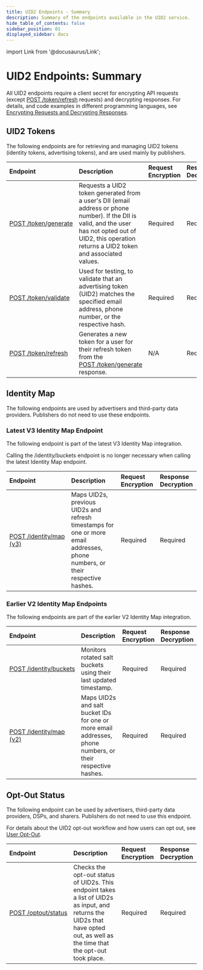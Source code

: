 ```yaml
---
title: UID2 Endpoints - Summary
description: Summary of the endpoints available in the UID2 service.
hide_table_of_contents: false
sidebar_position: 01
displayed_sidebar: docs
---
```


import Link from '@docusaurus/Link';

# UID2 Endpoints: Summary

All UID2 endpoints require a client secret for encrypting API requests (except [POST&nbsp;/token/refresh](post-token-refresh.md) requests) and decrypting responses. For details, and code examples in different programming languages, see [Encrypting Requests and Decrypting Responses](../getting-started/gs-encryption-decryption.md).

## UID2 Tokens

The following endpoints are for retrieving and managing UID2 tokens (identity tokens, advertising tokens), and are used mainly by publishers.

| Endpoint | Description | Request Encryption | Response Decryption |
| :--- | :--- | :--- | :--- |
| [POST&nbsp;/token/generate](post-token-generate.md) | Requests a UID2 token generated from a user's <Link href="../ref-info/glossary-uid#gl-dii">DII</Link> (email address or phone number). If the DII is valid, and the user has not opted out of UID2, this operation returns a UID2 token and associated values. | Required | Required |
| [POST&nbsp;/token/validate](post-token-validate.md) | Used for testing, to validate that an advertising token (UID2) matches the specified email address, phone number, or the respective hash. | Required | Required |
| [POST&nbsp;/token/refresh](post-token-refresh.md) | Generates a new token for a user for their refresh token from the [POST&nbsp;/token/generate](post-token-generate.md) response. | N/A | Required |

## Identity Map

The following endpoints are used by advertisers and third-party data providers. Publishers do not need to use these endpoints.

### Latest V3 Identity Map Endpoint

The following endpoint is part of the latest V3 Identity Map integration. 

Calling the /identity/buckets endpoint is no longer necessary when calling the latest Identity Map endpoint. 

| Endpoint | Description | Request Encryption | Response Decryption |
| :--- | :--- | :--- | :--- |
| [POST&nbsp;/identity/map (v3)](post-identity-map-v3.md) | Maps UID2s, previous UID2s and refresh timestamps for one or more email addresses, phone numbers, or their respective hashes.  | Required | Required |

### Earlier V2 Identity Map Endpoints

The following endpoints are part of the earlier V2 Identity Map integration.  

| Endpoint | Description | Request Encryption | Response Decryption |
| :--- | :--- | :--- | :--- |
| [POST&nbsp;/identity/buckets](post-identity-buckets.md) | Monitors rotated salt buckets using their last updated timestamp. | Required | Required |
| [POST&nbsp;/identity/map (v2)](post-identity-map-v2.md) | Maps UID2s and salt bucket IDs for one or more email addresses, phone numbers, or their respective hashes.  | Required | Required |

## Opt-Out Status

The following endpoint can be used by advertisers, third-party data providers, DSPs, and sharers. Publishers do not need to use this endpoint.

For details about the UID2 opt-out workflow and how users can opt out, see [User Opt-Out](../getting-started/gs-opt-out.md).

| Endpoint | Description | Request Encryption | Response Decryption |
| :--- | :--- | :--- | :--- |
| [POST&nbsp;/optout/status](post-optout-status.md) | Checks the opt-out status of UID2s. This endpoint takes a list of UID2s as input, and returns the UID2s that have opted out, as well as the time that the opt-out took place.  | Required | Required |
